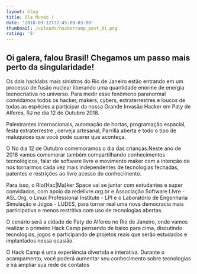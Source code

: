 ```yaml
---
layout: blog
title: Ola Mundo !
date: '2018-09-12T22:45:00-03:00'
thumbnail: /uploads/hackercamp_post_01.png
rating: '5'
---
```

## Oi galera, falou Brasil! Chegamos um passo mais perto da singularidade!

Os dois hacklabs mais sinistros do Rio de Janeiro estão entrando em um processo de fusão nuclear liberando uma quantidade enorme de energia tecnocriativa no universo. Para medir esse fenômeno paranormal convidamos todos os hacker, makers, cybers, extraterrestres e loucos de todas as espécies a participar da nossa Grande Invasão Hacker em Paty de Alferes, RJ no dia 12 de Outubro 2018.

Palestrantes internacionais, automação de hortas, programação espacial, festa extraterrestre , cerveja artesanal, Parrilla aberta e todo o tipo de maluquices que você pode querer que aconteça.

O No dia 12 de Outubro comemoramos o dia das crianças.Neste ano de 2018 vamos comemorar também compartilhando conhecimentos tecnológicos, falar de software livre e movimento maker com a intenção de nos tornarmos cada vez mais independentes de tecnologias fechadas, patentes e restrições ao livre acesso do conhecimento.

Para isso, o Rio(Hac|Ma)ker Space vai se juntar com estudantes e super convidados, com apoio da redelivre.org.br e Associação Software LIvre - ASL.Org, o Linux Professional Institute - LPI e o Laboratório de Engenharia Simulação e Jogos - LUDES, para tornar real uma nova democracia mais participativa e menos restritiva com uso de tecnologias abertas.

O cenário será a cidade de Paty do Alferes no Rio de Janeiro, onde vamos realizar o primeiro Hack Camp pensando de baixo para cima, discutindo tecnologias, jogos e participando de projetos reais que serão estudados e implantados nessa ocasião.

O Hack Camp é uma experiência divertida e interativa. Durante o acampamento, você poderá aumentar seu conhecimento sobre tecnologias e irá ampliar sua rede de contatos
